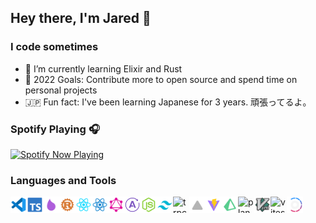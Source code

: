 ## Hey there, I'm Jared 👋

### I code sometimes

- 🌱 I’m currently learning Elixir and Rust
- 🥅 2022 Goals: Contribute more to open source and spend time on personal projects
- 🇯🇵 Fun fact: I've been learning Japanese for 3 years. 頑張ってるよ。

### Spotify Playing 🎧

[<img src="https://jwyce-spotify.vercel.app/api/spotify-playing" alt="Spotify Now Playing" width="350" />](https://open.spotify.com/user/12169145527)

### Languages and Tools

[<img align="left" alt="vscode" height="26px" width="26px" src="https://github.com/vscode-icons/vscode-icons/raw/master/icons/file_type_vscode.svg" />][vscode]
[<img align="left" alt="typescript" height="26px" width="26px" src="https://github.com/vscode-icons/vscode-icons/raw/master/icons/file_type_typescript_official.svg" />][ts]
[<img align="left" alt="elixir" height="26px" width="26px" src="https://raw.githubusercontent.com/BeardedBear/bearded-icons/87232606252d2dba1dac3c86583c14d8c09b5574/icons/elixir.svg" />][elixir]
[<img align="left" alt="rust" height="26px" width="26px" src="https://raw.githubusercontent.com/BeardedBear/bearded-icons/87232606252d2dba1dac3c86583c14d8c09b5574/icons/rust.svg" />][rust]
[<img align="left" alt="react" height="26px" width="26px" src="https://github.com/vscode-icons/vscode-icons/raw/master/icons/file_type_reactjs.svg" />][react]
[<img align="left" alt="react native" height="26px" width="26px" src="https://github.com/vscode-icons/vscode-icons/raw/master/icons/file_type_reactts.svg" />][reactnative]
[<img align="left" alt="gql" height="26px" width="26px" src="https://github.com/vscode-icons/vscode-icons/raw/master/icons/file_type_graphql.svg" />][graphql]
[<img align="left" alt="apollo" height="26px" width="26px" src="https://raw.githubusercontent.com/PKief/vscode-material-icon-theme/eddd21641e769b1d4d8974834fb75166038b2e52/icons/apollo.svg" />][apollo]
[<img align="left" alt="node" height="26px" width="26px" src="https://github.com/vscode-icons/vscode-icons/raw/master/icons/file_type_node.svg" />][node]
[<img align="left" alt="tailwind" height="26px" width="26px" src="https://raw.githubusercontent.com/BeardedBear/bearded-icons/87232606252d2dba1dac3c86583c14d8c09b5574/icons/tailwind.svg" />][tailwind]
[<img align="left" alt="trpc" height="26px" width="26px" src="https://trpc.io/img/logo-no-text.svg" />][trpc]
[<img align="left" alt="vercel" height="26px" width="26px" src="https://raw.githubusercontent.com/BeardedBear/bearded-icons/87232606252d2dba1dac3c86583c14d8c09b5574/icons/vercel.svg" />][vercel]
[<img align="left" alt="vite" height="26px" width="26px" src="https://raw.githubusercontent.com/BeardedBear/bearded-icons/87232606252d2dba1dac3c86583c14d8c09b5574/icons/vite.svg" />][vite]
[<img align="left" alt="prisma" height="26px" width="26px" src="https://raw.githubusercontent.com/BeardedBear/bearded-icons/87232606252d2dba1dac3c86583c14d8c09b5574/icons/prisma.svg">][prisma]
[<img align="left" alt="planetscale" height="26px" width="26px" src="https://planetscale.com/favicon.svg" />][planetscale]
[<img align="left" alt="vim" height="26px" width="26px" src="https://github.com/vscode-icons/vscode-icons/raw/master/icons/file_type_vim.svg" />][vim]
[<img align="left" alt="vitest" height="26px" width="26px" src="https://vitest.dev/logo.svg" />][vitest]
[<img align="left" alt="turborepo" height="26px" width="26px" src="https://github.com/vscode-icons/vscode-icons/raw/master/icons/file_type_turbo.svg" />][turborepo]

[apollo]: https://www.apollographql.com/docs/
[vscode]: https://howivscode.com/jwyce
[js]: https://developer.mozilla.org/en-US/docs/Web/JavaScript/A_re-introduction_to_JavaScript
[ts]: https://www.typescriptlang.org/docs/
[react]: https://beta.reactjs.org/
[vim]: https://github.com/vim/vim
[graphql]: https://graphql.org/
[postgresql]: https://www.postgresql.org/
[node]: https://nodejs.org/en/docs/
[docker]: https://www.docker.com/
[nextjs]: https://nextjs.org/
[reactnative]: https://reactnative.dev/
[elixir]: https://elixirschool.com/en
[reactquery]: https://react-query.tanstack.com/
[rust]: https://doc.rust-lang.org/book/title-page.html
[tailwind]: https://tailwindcss.com/
[prisma]: https://www.prisma.io/
[planetscale]: https://planetscale.com/
[jest]: https://jestjs.io/
[turborepo]: https://turborepo.org/
[vercel]: https://vercel.com/home
[vite]: https://vitejs.dev/
[trpc]: https://trpc.io/
[vitest]: https://vitest.dev/
